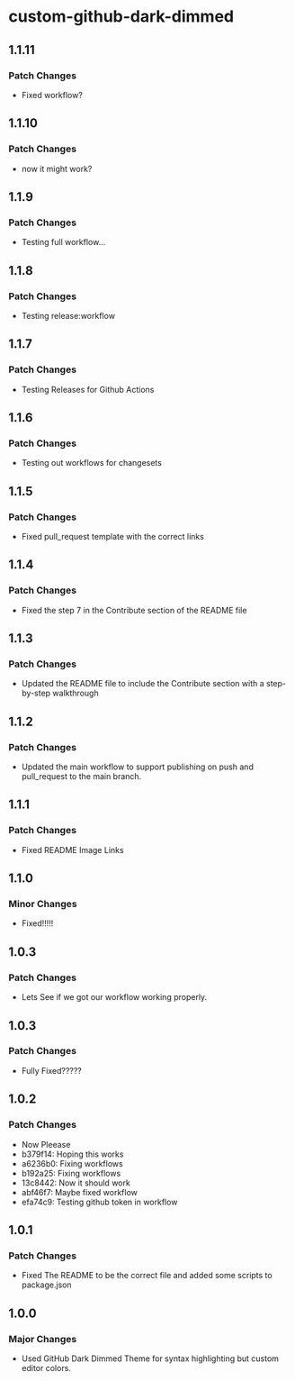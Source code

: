 # custom-github-dark-dimmed

## 1.1.11

### Patch Changes

- Fixed workflow?

## 1.1.10

### Patch Changes

- now it might work?

## 1.1.9

### Patch Changes

- Testing full workflow...

## 1.1.8

### Patch Changes

- Testing release:workflow

## 1.1.7

### Patch Changes

- Testing Releases for Github Actions

## 1.1.6

### Patch Changes

- Testing out workflows for changesets

## 1.1.5

### Patch Changes

- Fixed pull_request template with the correct links

## 1.1.4

### Patch Changes

- Fixed the step 7 in the Contribute section of the README file

## 1.1.3

### Patch Changes

- Updated the README file to include the Contribute section with a step-by-step walkthrough

## 1.1.2

### Patch Changes

- Updated the main workflow to support publishing on push and pull_request to the main branch.

## 1.1.1

### Patch Changes

- Fixed README Image Links

## 1.1.0

### Minor Changes

- Fixed!!!!!

## 1.0.3

### Patch Changes

- Lets See if we got our workflow working properly.

## 1.0.3

### Patch Changes

- Fully Fixed?????

## 1.0.2

### Patch Changes

- Now Pleease
- b379f14: Hoping this works
- a6236b0: Fixing workflows
- b192a25: Fixing workflows
- 13c8442: Now it should work
- abf46f7: Maybe fixed workflow
- efa74c9: Testing github token in workflow

## 1.0.1

### Patch Changes

- Fixed The README to be the correct file and added some scripts to package.json

## 1.0.0

### Major Changes

- Used GitHub Dark Dimmed Theme for syntax highlighting but custom editor colors.
